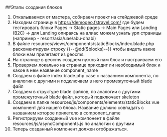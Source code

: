 ##Этапы создания блоков
1. Откалываемся от мастера, собираем проект на стейджевой среде
2. Находим страницу в https://demogeo.fstravel.com/ где будем тестировать блоки
   Pages -> Static pages -> Main Pages или Landing (B2C) -> для Landing опираясь на алиас можем узнать урл страницы (например - resort/asia/uae/abu-dhabi)
3. В файле resources/views/components/staticBlocks/index.blade.php раскоментируем строку {{--@dd($blocks)--}} чтобы видеть какие блоки нам прилетают из geocms.
4. На странице в geocms создаем нужный нам блок и настраиваем его
5. Проверяем локально на странице приходит ли необходимый блок и какое в нем название component_name
6. Создаем в файле index.blade.php case с названием компонента, по аналогии с другими и подключаем в него промежуточный blade файл
7. Создаем в структуре blade файлов, по аналогии с другими промежуточный blade файл, который подключает skeleton
8. Создаем в папке resources/js/components/elements/staticBlocks vue компонент для нашего блока. Название должно совпадать с названием которое прилетело в component_name
9. Регистрируем созданный vue компонент в файле resources/js/asyncComponents.js по аналогии с другими
10. Теперь созданный компонент должен отображаться.
